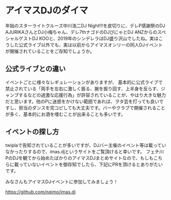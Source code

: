 # アイマスDJのダイマ

年始のスターライトクルーズ中川浩二DJ Night!!!を皮切りに、デレP感謝祭のDJ AJURIKAさんとDJ小梅ちゃん、デレ7thナゴドのDJぴにゃとDJ ANZからのスペシャルゲストDJ KOOと、2019年のシンデレラはDJ盛り沢山でしたね。実はこうした公式ライブ以外でも、実は以前からアイマスオンリーの同人DJイベントが開催されていることをご存知でしょうか。

## 公式ライブとの違い

イベントごとに様々なレギュレーションがありますが、 基本的に公式ライブで禁止されている「両手を左右に激しく振る、腕を振り回す、上半身を反らす、ジャンプするなどの過激な応援行為」が許容されていることが、やはり大きな魅力だと思います。他のPに迷惑をかけない範囲であれば、ヲタ芸を打っても良いですし、担当のダンスを完コピしても大丈夫です。バーやクラブで開催されることが多く、基本的にお酒を嗜むことが出来ることも多いです。

## イベントの探し方

twiplaで告知されていることが多いですが、DJバー主催のイベント等は載っていなかったりするので、imas.djというサイトをご覧頂けると幸いです。
フェチ川PのDJを観てから始めたばかりのアイマスDJまとめサイトなので、もしもこちらに載っていないイベントを御存知でしたら、下記にPRを頂けるとありがたいです。

みなさんもアイマスDJイベントに参加してみましょう！

https://github.com/nqimo/imas.dj
